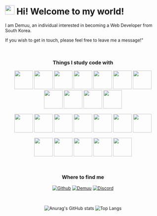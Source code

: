 <h1><img src="https://emojis.slackmojis.com/emojis/images/1531849430/4246/blob-sunglasses.gif?1531849430" width="30"/> Hi! Welcome to my world!</h1>

<p>I am Demuu, an individual interested in becoming a Web Developer from South Korea.</p>
<p>If you wish to get in touch, please feel free to leave me a message!"</p>

<br>

<h3 align="center">Things I study code with</h3>
<p align="center">
<img src="https://github.com/Preasim/myImg/assets/77485397/bec6aaf9-e18d-4b1a-b8b2-35cde4ec19f9" style="width: 60px;">
<img src="https://github.com/Preasim/myImg/assets/77485397/d7bbbbe4-8de9-4904-a46c-71e39290b592" style="width: 60px;">
<img src="https://github.com/Preasim/myImg/assets/77485397/951be00f-54f4-4380-a3e4-8eafd5eb677e" style="width: 60px;">
<img src="https://github.com/Preasim/myImg/assets/77485397/21bffdd8-619c-4abc-9861-95694ee330bc" style="width: 60px;">
<img src="https://github.com/Preasim/myImg/assets/77485397/21bffdd8-619c-4abc-9861-95694ee330bc" style="width: 60px;">
<img src="https://github.com/Preasim/myImg/assets/77485397/fef9927d-5f7f-4451-8b1e-81ff2a3e9d73" style="width: 60px;">
<img src="https://github.com/Preasim/myImg/assets/77485397/7d9c9952-03f7-4bcb-87d2-b681f0bbcf48" style="width: 60px;">
<img src="https://github.com/Preasim/myImg/assets/77485397/de1a98ff-54c0-4f6a-81a5-255b1112aac4" style="width: 60px;">
<img src="https://github.com/Preasim/myImg/assets/77485397/934d3455-58ec-49ff-b6ea-dd1751a75461" style="width: 60px;">
<img src="https://github.com/Preasim/myImg/assets/77485397/473870a7-a156-4afe-8416-7a7fd5538e7e" style="width: 60px;">
<img src="https://github.com/Preasim/myImg/assets/77485397/1f070c71-5ae3-4f16-9c70-58387cb4bf11" style="width: 60px;">
</p>
<p align="center">
<img src="https://github.com/Preasim/myImg/assets/77485397/4851cadb-5f1d-42ab-916f-5811f395218f" style="width: 60px;">
<img src="https://github.com/Preasim/myImg/assets/77485397/61c28115-0951-4764-82ed-31746b7d2af6" style="width: 60px;">
<img src="https://github.com/Preasim/myImg/assets/77485397/6c63d363-f88c-4e91-a0ee-a3ebf8104e8a" style="width: 60px;">
<img src="https://github.com/Preasim/myImg/assets/77485397/d549fbcb-5d34-4d52-8eae-723ec556b0eb" style="width: 60px;">
<img src="https://github.com/Preasim/myImg/assets/77485397/f2dff109-8ce8-4481-9590-3cd4806336ce" style="width: 60px;">
<img src="https://github.com/Preasim/myImg/assets/77485397/419a9732-eec4-4e27-8796-15d12d3379b6" style="width: 60px;">
<img src="https://github.com/Preasim/myImg/assets/77485397/8d656562-8587-40c8-ac98-ae00a4a34fdb" style="width: 60px;">
</p>
<p align="center">
<img src="https://github.com/Preasim/myImg/assets/77485397/b171fac4-f5f7-4388-a350-b9ff2f0eb698" style="width: 60px;">
<img src="https://github.com/Preasim/myImg/assets/77485397/2ff65bb5-68b3-46b2-8110-554160d8c9a3" style="width: 60px;">
<img src="https://github.com/Preasim/myImg/assets/77485397/d58d4d79-e25c-444c-b9d7-467acd5faa06" style="width: 60px;">
<img src="https://github.com/Preasim/myImg/assets/77485397/af9620fe-4d97-44b5-95ce-4f2ef5bd44e1" style="width: 60px;">
<img src="https://github.com/Preasim/myImg/assets/77485397/cf84cf27-2d71-489a-a422-c34f092496cc" style="width: 60px;">
</p>

<div align="center">

<br>
    
<h3>Where to find me</h3>
<a href="https://github.com/Preasim" target="_blank"><img alt="Github" src="https://img.shields.io/badge/GitHub-%2312100E.svg?&style=for-the-badge&logo=Github&logoColor=white" /></a>
<a href="http://demuu.dothome.co.kr/main-page/index.html" target="_blank"><img alt="Demuu" src="https://img.shields.io/badge/website-000000?style=for-the-badge&logo=About.me&logoColor=white" /></a>
<a href="https://discord.gg/6HMM5JxzJN" target="_blank"><img alt="Discord" src="https://img.shields.io/badge/Discord-7289DA?style=for-the-badge&logo=discord&logoColor=white" /></a>
    
</div>

<br>
<br>

<div align="center">
    
![Anurag's GitHub stats](https://github-readme-stats.vercel.app/api?username=Preasim&show_icons=true&theme=buefy)
![Top Langs](https://github-readme-stats.vercel.app/api/top-langs/?username=Preasim&layout=compact&theme=buefy)
    
</div>
